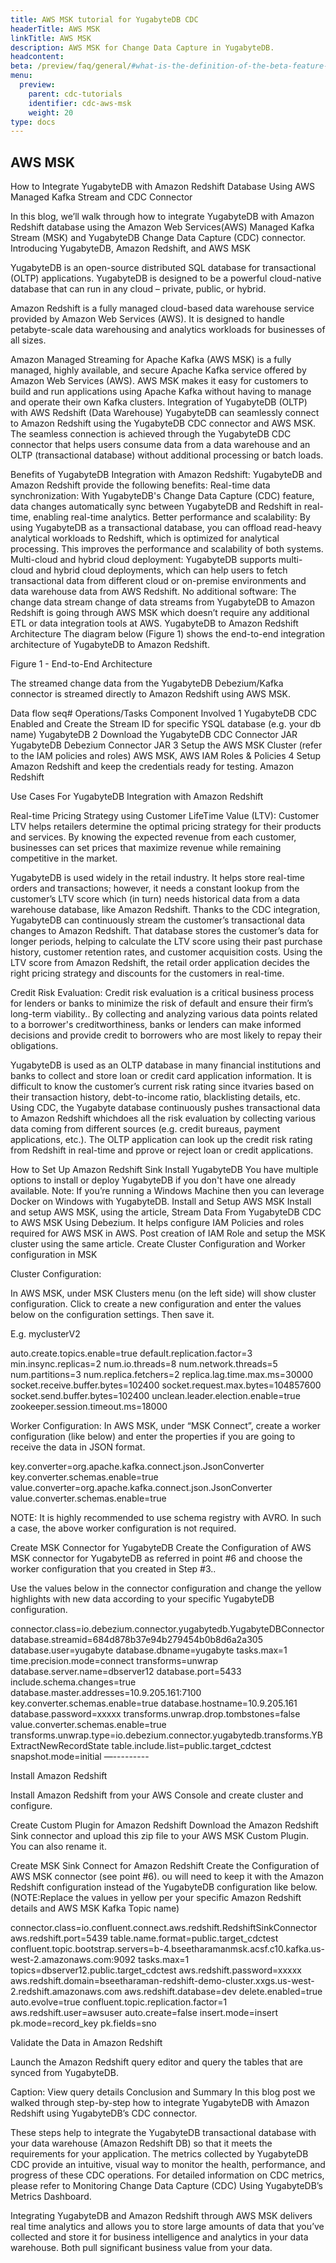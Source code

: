 ```yaml
---
title: AWS MSK tutorial for YugabyteDB CDC
headerTitle: AWS MSK
linkTitle: AWS MSK
description: AWS MSK for Change Data Capture in YugabyteDB.
headcontent:
beta: /preview/faq/general/#what-is-the-definition-of-the-beta-feature-tag
menu:
  preview:
    parent: cdc-tutorials
    identifier: cdc-aws-msk
    weight: 20
type: docs
---
```


## AWS MSK
How to Integrate YugabyteDB with Amazon Redshift Database Using AWS Managed Kafka Stream and CDC Connector

In this blog, we’ll walk through how to integrate YugabyteDB with Amazon Redshift database using the Amazon Web Services(AWS) Managed Kafka Stream (MSK) and YugabyteDB Change Data Capture (CDC) connector.
Introducing YugabyteDB, Amazon Redshift, and AWS MSK

YugabyteDB is an open-source distributed SQL database for transactional (OLTP) applications. YugabyteDB is designed to be a powerful cloud-native database that can  run in any cloud – private, public, or hybrid.

Amazon Redshift is a fully managed cloud-based data warehouse service provided by Amazon Web Services (AWS). It is designed to handle petabyte-scale data warehousing and analytics workloads for businesses of all sizes.

Amazon Managed Streaming for Apache Kafka (AWS MSK) is a fully managed, highly available, and secure Apache Kafka service offered by Amazon Web Services (AWS). AWS MSK makes it easy for customers to build and run applications using Apache Kafka without having to manage and operate their own Kafka clusters.
Integration of YugabyteDB (OLTP) with AWS Redshift (Data Warehouse)
YugabyteDB can seamlessly connect to Amazon Redshift using the YugabyteDB CDC connector and AWS MSK. The seamless connection is achieved through the YugabyteDB CDC connector that helps users consume data from a data warehouse and an OLTP (transactional database) without additional processing or batch loads.


Benefits of YugabyteDB Integration with Amazon Redshift:
YugabyteDB and Amazon Redshift provide the following benefits:
Real-time data synchronization: With YugabyteDB's Change Data Capture (CDC) feature, data changes automatically sync between YugabyteDB and Redshift in real-time, enabling real-time analytics.
Better performance and scalability: By using YugabyteDB as a transactional database, you can offload read-heavy analytical workloads to Redshift, which is optimized for analytical processing. This improves the performance and scalability of both systems.
Multi-cloud and hybrid cloud deployment: YugabyteDB supports multi-cloud and hybrid cloud deployments, which can help users to fetch transactional data from different cloud or on-premise environments and data warehouse data from AWS Redshift.
No additional software: The change data stream change of data streams from YugabyteDB to Amazon Redshift is going through AWS MSK which doesn’t require any additional ETL or data integration tools at AWS. 
YugabyteDB to Amazon Redshift Architecture 
The diagram below (Figure 1) shows the end-to-end integration architecture of YugabyteDB to Amazon Redshift.


					
Figure 1 - End-to-End Architecture


The streamed change data from the YugabyteDB Debezium/Kafka connector is streamed directly to Amazon Redshift using AWS MSK. 

Data flow seq#
Operations/Tasks
Component Involved
1
YugabyteDB CDC Enabled and Create the Stream ID for specific YSQL database (e.g. your db name)
YugabyteDB
2
Download the YugabyteDB CDC Connector JAR 
YugabyteDB Debezium Connector JAR
3
Setup the AWS MSK Cluster (refer to the IAM policies and roles)
AWS MSK, AWS IAM Roles & Policies
4
Setup Amazon Redshift and keep the credentials ready for testing.
Amazon Redshift


Use Cases For YugabyteDB Integration with Amazon Redshift
			
Real-time Pricing Strategy using Customer LifeTime Value (LTV): Customer LTV helps  retailers  determine the optimal pricing strategy for their products and services. By knowing the expected revenue from each customer, businesses can set prices that maximize revenue while remaining competitive in the market.

YugabyteDB is used widely in the retail industry. It helps store real-time orders and transactions; however, it needs a constant lookup from the customer’s LTV score which (in turn) needs historical data from a data warehouse database, like Amazon Redshift.  Thanks to the CDC integration, YugabyteDB can continuously stream the customer’s transactional data changes to Amazon Redshift. That database stores the customer’s data for longer periods, helping to calculate the LTV score using their past purchase history,  customer retention rates, and customer acquisition costs. Using the LTV score from Amazon Redshift, the retail order application decides the right pricing strategy and discounts for the customers in real-time.

Credit Risk Evaluation: Credit risk evaluation is a critical business process for lenders or banks to minimize the risk of default and ensure their firm’s long-term viability.. By collecting and analyzing various data points related to a borrower's creditworthiness, banks or lenders can make informed decisions and provide credit to borrowers who are most likely to repay their obligations.

YugabyteDB is used as an OLTP database in many financial institutions and banks to collect and store loan or credit card application information. It is difficult to know the customer’s current risk rating since itvaries based on their transaction history,  debt-to-income ratio, blacklisting details, etc.  Using  CDC, the Yugabyte database continuously pushes transactional data to Amazon Redshift whichdoes all the risk evaluation by collecting various data coming from different sources (e.g. credit bureaus, payment applications, etc.). The OLTP application can look up the credit risk rating  from Redshift in real-time and pprove or reject loan or credit applications. 


How to Set Up Amazon Redshift Sink
Install YugabyteDB
You have multiple options to install or deploy YugabyteDB if you don't have one already available. Note: If you’re running a Windows Machine then you can leverage Docker on Windows with YugabyteDB.
Install and Setup AWS MSK
Install and setup AWS MSK, using the article, Stream Data From YugabyteDB CDC to AWS MSK Using Debezium. It helps configure IAM Policies and roles required for AWS MSK in AWS. Post creation of IAM Role and setup the MSK cluster using the same article. 
Create Cluster Configuration and Worker configuration in MSK

Cluster Configuration:

In AWS MSK, under MSK Clusters menu (on the left side) will show cluster configuration. Click to create a new configuration and enter the values below on the configuration settings. Then save it.



E.g. myclusterV2

auto.create.topics.enable=true
default.replication.factor=3
min.insync.replicas=2
num.io.threads=8
num.network.threads=5
num.partitions=3
num.replica.fetchers=2
replica.lag.time.max.ms=30000
socket.receive.buffer.bytes=102400
socket.request.max.bytes=104857600
socket.send.buffer.bytes=102400
unclean.leader.election.enable=true
zookeeper.session.timeout.ms=18000

Worker Configuration:
In AWS MSK, under “MSK Connect”, create a worker configuration (like below) and enter the properties if you are going to receive the data in JSON format. 

key.converter=org.apache.kafka.connect.json.JsonConverter
key.converter.schemas.enable=true
value.converter=org.apache.kafka.connect.json.JsonConverter
value.converter.schemas.enable=true

NOTE: It is highly recommended to use schema registry with AVRO. In such a case, the above worker configuration is not required.



Create MSK Connector for YugabyteDB
Create the Configuration of AWS MSK connector for YugabyteDB as referred in point #6 and choose the worker configuration that you created in Step #3..

Use the values below  in the connector configuration and change the yellow highlights with new data according to your specific YugabyteDB configuration.

connector.class=io.debezium.connector.yugabytedb.YugabyteDBConnector
database.streamid=684d878b37e94b279454b0b8d6a2a305
database.user=yugabyte
database.dbname=yugabyte
tasks.max=1
time.precision.mode=connect
transforms=unwrap
database.server.name=dbserver12
database.port=5433
include.schema.changes=true
database.master.addresses=10.9.205.161:7100
key.converter.schemas.enable=true
database.hostname=10.9.205.161
database.password=xxxxx
transforms.unwrap.drop.tombstones=false
value.converter.schemas.enable=true
transforms.unwrap.type=io.debezium.connector.yugabytedb.transforms.YBExtractNewRecordState
table.include.list=public.target_cdctest
snapshot.mode=initial
—---------


Install Amazon Redshift 

Install Amazon Redshift from your AWS Console and create cluster and configure. 

 


Create Custom Plugin for Amazon Redshift
Download the Amazon Redshift Sink connector and upload this zip file to your AWS MSK Custom Plugin. You can also rename it.  

 
Create MSK Sink Connect for Amazon Redshift 
Create the Configuration of AWS MSK connector (see point #6). ou will need to keep it with the Amazon Redshift configuration instead of the YugabyteDB configuration like below. (NOTE:Replace the values in yellow per your specific Amazon Redshift details and AWS MSK Kafka Topic name)

connector.class=io.confluent.connect.aws.redshift.RedshiftSinkConnector
aws.redshift.port=5439
table.name.format=public.target_cdctest
confluent.topic.bootstrap.servers=b-4.bseetharamanmsk.acsf.c10.kafka.us-west-2.amazonaws.com:9092
tasks.max=1
topics=dbserver12.public.target_cdctest
aws.redshift.password=xxxxx
aws.redshift.domain=bseetharaman-redshift-demo-cluster.xxgs.us-west-2.redshift.amazonaws.com
aws.redshift.database=dev
delete.enabled=true
auto.evolve=true
confluent.topic.replication.factor=1
aws.redshift.user=awsuser
auto.create=false
insert.mode=insert
pk.mode=record_key
pk.fields=sno
 
Validate the Data in Amazon Redshift 

Launch the Amazon Redshift query editor and query the tables that are synced from YugabyteDB.




Caption: View query details
Conclusion and Summary
In this blog post we walked through step-by-step how to integrate YugabyteDB with Amazon Redshift using YugabyteDB’s CDC connector. 

These steps help to integrate the YugabyteDB transactional database with your data warehouse (Amazon Redshift DB) so that it meets the requirements for your application. The metrics collected by YugabyteDB CDC provide an intuitive, visual way to monitor the health, performance, and progress of these CDC operations. For detailed information on CDC metrics, please refer to Monitoring Change Data Capture (CDC) Using YugabyteDB’s Metrics Dashboard.


Integrating YugabyteDB and Amazon Redshift through AWS MSK delivers real time analytics and allows you to store large amounts of data that you’ve collected and store it for business intelligence and analytics in your data warehouse.  Both pull significant business value from your data. 










